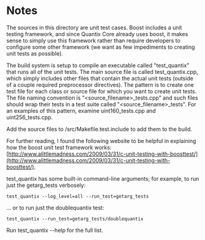 # Notes
The sources in this directory are unit test cases.  Boost includes a
unit testing framework, and since Quantix Core already uses boost, it makes
sense to simply use this framework rather than require developers to
configure some other framework (we want as few impediments to creating
unit tests as possible).

The build system is setup to compile an executable called "test_quantix"
that runs all of the unit tests.  The main source file is called
test_quantix.cpp, which simply includes other files that contain the
actual unit tests (outside of a couple required preprocessor
directives).  The pattern is to create one test file for each class or
source file for which you want to create unit tests.  The file naming
convention is "<source_filename>_tests.cpp" and such files should wrap
their tests in a test suite called "<source_filename>_tests".  For an
examples of this pattern, examine uint160_tests.cpp and
uint256_tests.cpp.

Add the source files to /src/Makefile.test.include to add them to the build.

For further reading, I found the following website to be helpful in
explaining how the boost unit test framework works:
[http://www.alittlemadness.com/2009/03/31/c-unit-testing-with-boosttest/](http://www.alittlemadness.com/2009/03/31/c-unit-testing-with-boosttest/).

test_quantix has some built-in command-line arguments; for
example, to run just the getarg_tests verbosely:

    test_quantix --log_level=all --run_test=getarg_tests

... or to run just the doublequantix test:

    test_quantix --run_test=getarg_tests/doublequantix

Run  test_quantix --help   for the full list.

